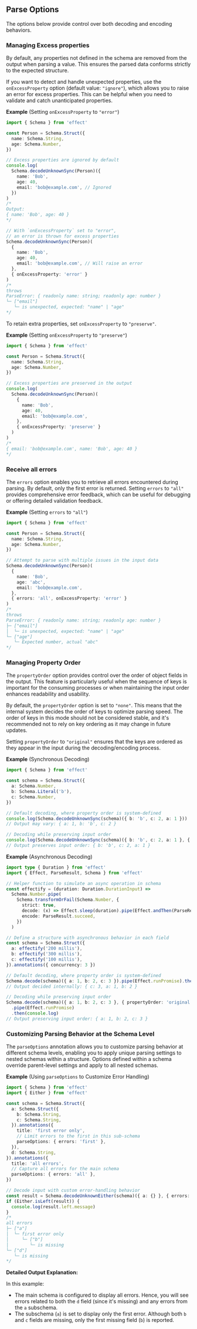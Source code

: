 ## Parse Options

The options below provide control over both decoding and encoding behaviors.

### Managing Excess properties

By default, any properties not defined in the schema are removed from the output when parsing a value. This ensures the parsed data conforms strictly to the expected structure.

If you want to detect and handle unexpected properties, use the `onExcessProperty` option (default value: `"ignore"`), which allows you to raise an error for excess properties. This can be helpful when you need to validate and catch unanticipated properties.

**Example** (Setting `onExcessProperty` to `"error"`)

```ts twoslash
import { Schema } from 'effect'

const Person = Schema.Struct({
  name: Schema.String,
  age: Schema.Number,
})

// Excess properties are ignored by default
console.log(
  Schema.decodeUnknownSync(Person)({
    name: 'Bob',
    age: 40,
    email: 'bob@example.com', // Ignored
  })
)
/*
Output:
{ name: 'Bob', age: 40 }
*/

// With `onExcessProperty` set to "error",
// an error is thrown for excess properties
Schema.decodeUnknownSync(Person)(
  {
    name: 'Bob',
    age: 40,
    email: 'bob@example.com', // Will raise an error
  },
  { onExcessProperty: 'error' }
)
/*
throws
ParseError: { readonly name: string; readonly age: number }
└─ ["email"]
   └─ is unexpected, expected: "name" | "age"
*/
```

To retain extra properties, set `onExcessProperty` to `"preserve"`.

**Example** (Setting `onExcessProperty` to `"preserve"`)

```ts twoslash
import { Schema } from 'effect'

const Person = Schema.Struct({
  name: Schema.String,
  age: Schema.Number,
})

// Excess properties are preserved in the output
console.log(
  Schema.decodeUnknownSync(Person)(
    {
      name: 'Bob',
      age: 40,
      email: 'bob@example.com',
    },
    { onExcessProperty: 'preserve' }
  )
)
/*
{ email: 'bob@example.com', name: 'Bob', age: 40 }
*/
```

### Receive all errors

The `errors` option enables you to retrieve all errors encountered during parsing. By default, only the first error is returned. Setting `errors` to `"all"` provides comprehensive error feedback, which can be useful for debugging or offering detailed validation feedback.

**Example** (Setting `errors` to `"all"`)

```ts twoslash
import { Schema } from 'effect'

const Person = Schema.Struct({
  name: Schema.String,
  age: Schema.Number,
})

// Attempt to parse with multiple issues in the input data
Schema.decodeUnknownSync(Person)(
  {
    name: 'Bob',
    age: 'abc',
    email: 'bob@example.com',
  },
  { errors: 'all', onExcessProperty: 'error' }
)
/*
throws
ParseError: { readonly name: string; readonly age: number }
├─ ["email"]
│  └─ is unexpected, expected: "name" | "age"
└─ ["age"]
   └─ Expected number, actual "abc"
*/
```

### Managing Property Order

The `propertyOrder` option provides control over the order of object fields in the output. This feature is particularly useful when the sequence of keys is important for the consuming processes or when maintaining the input order enhances readability and usability.

By default, the `propertyOrder` option is set to `"none"`. This means that the internal system decides the order of keys to optimize parsing speed.
The order of keys in this mode should not be considered stable, and it's recommended not to rely on key ordering as it may change in future updates.

Setting `propertyOrder` to `"original"` ensures that the keys are ordered as they appear in the input during the decoding/encoding process.

**Example** (Synchronous Decoding)

```ts twoslash
import { Schema } from 'effect'

const schema = Schema.Struct({
  a: Schema.Number,
  b: Schema.Literal('b'),
  c: Schema.Number,
})

// Default decoding, where property order is system-defined
console.log(Schema.decodeUnknownSync(schema)({ b: 'b', c: 2, a: 1 }))
// Output may vary: { a: 1, b: 'b', c: 2 }

// Decoding while preserving input order
console.log(Schema.decodeUnknownSync(schema)({ b: 'b', c: 2, a: 1 }, { propertyOrder: 'original' }))
// Output preserves input order: { b: 'b', c: 2, a: 1 }
```

**Example** (Asynchronous Decoding)

```ts twoslash
import type { Duration } from 'effect'
import { Effect, ParseResult, Schema } from 'effect'

// Helper function to simulate an async operation in schema
const effectify = (duration: Duration.DurationInput) =>
  Schema.Number.pipe(
    Schema.transformOrFail(Schema.Number, {
      strict: true,
      decode: (x) => Effect.sleep(duration).pipe(Effect.andThen(ParseResult.succeed(x))),
      encode: ParseResult.succeed,
    })
  )

// Define a structure with asynchronous behavior in each field
const schema = Schema.Struct({
  a: effectify('200 millis'),
  b: effectify('300 millis'),
  c: effectify('100 millis'),
}).annotations({ concurrency: 3 })

// Default decoding, where property order is system-defined
Schema.decode(schema)({ a: 1, b: 2, c: 3 }).pipe(Effect.runPromise).then(console.log)
// Output decided internally: { c: 3, a: 1, b: 2 }

// Decoding while preserving input order
Schema.decode(schema)({ a: 1, b: 2, c: 3 }, { propertyOrder: 'original' })
  .pipe(Effect.runPromise)
  .then(console.log)
// Output preserving input order: { a: 1, b: 2, c: 3 }
```

### Customizing Parsing Behavior at the Schema Level

The `parseOptions` annotation allows you to customize parsing behavior at different schema levels, enabling you to apply unique parsing settings to nested schemas within a structure. Options defined within a schema override parent-level settings and apply to all nested schemas.

**Example** (Using `parseOptions` to Customize Error Handling)

```ts twoslash
import { Schema } from 'effect'
import { Either } from 'effect'

const schema = Schema.Struct({
  a: Schema.Struct({
    b: Schema.String,
    c: Schema.String,
  }).annotations({
    title: 'first error only',
    // Limit errors to the first in this sub-schema
    parseOptions: { errors: 'first' },
  }),
  d: Schema.String,
}).annotations({
  title: 'all errors',
  // Capture all errors for the main schema
  parseOptions: { errors: 'all' },
})

// Decode input with custom error-handling behavior
const result = Schema.decodeUnknownEither(schema)({ a: {} }, { errors: 'first' })
if (Either.isLeft(result)) {
  console.log(result.left.message)
}
/*
all errors
├─ ["a"]
│  └─ first error only
│     └─ ["b"]
│        └─ is missing
└─ ["d"]
   └─ is missing
*/
```

**Detailed Output Explanation:**

In this example:

- The main schema is configured to display all errors. Hence, you will see errors related to both the `d` field (since it's missing) and any errors from the `a` subschema.
- The subschema (`a`) is set to display only the first error. Although both `b` and `c` fields are missing, only the first missing field (`b`) is reported.

